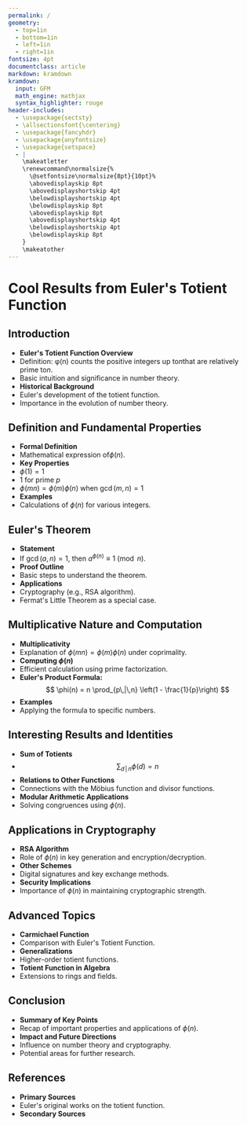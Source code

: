 ```yaml
---
permalink: /
geometry:
  - top=1in
  - bottom=1in
  - left=1in
  - right=1in
fontsize: 4pt
documentclass: article
markdown: kramdown
kramdown:
  input: GFM
  math_engine: mathjax
  syntax_highlighter: rouge
header-includes:
  - \usepackage{sectsty}
  - \allsectionsfont{\centering}
  - \usepackage{fancyhdr}
  - \usepackage{anyfontsize}
  - \usepackage{setspace}
  - |
    \makeatletter
    \renewcommand\normalsize{%
      \@setfontsize\normalsize{8pt}{10pt}%
      \abovedisplayskip 8pt
      \abovedisplayshortskip 4pt
      \belowdisplayshortskip 4pt
      \belowdisplayskip 8pt
      \abovedisplayskip 8pt
      \abovedisplayshortskip 4pt
      \belowdisplayshortskip 4pt
      \belowdisplayskip 8pt
    }
    \makeatother
---
```


# Cool Results from Euler's Totient Function

## Introduction

  - **Euler's Totient Function Overview**
  - Definition: φ(n) counts the positive integers up to$n$that are relatively prime to$n$.
  - Basic intuition and significance in number theory.
  - **Historical Background**
  - Euler's development of the totient function.
  - Importance in the evolution of number theory.

## Definition and Fundamental Properties

  - **Formal Definition**
  - Mathematical expression of$\phi(n)$.
  - **Key Properties**
  - $\phi(1) = 1$
  - $1$ for prime $p$
  - $\phi(mn) = \phi(m)\phi(n)$ when $\gcd(m, n) = 1$
  - **Examples**
  - Calculations of $\phi(n)$ for various integers.

## Euler's Theorem

  - **Statement**
  - If $\gcd(a, n) = 1$, then $a^{\phi(n)} \equiv 1 \pmod{n}$.
  - **Proof Outline**
  - Basic steps to understand the theorem.
  - **Applications**
  - Cryptography (e.g., RSA algorithm).
  - Fermat's Little Theorem as a special case.

## Multiplicative Nature and Computation

  - **Multiplicativity**
  - Explanation of $\phi(mn) = \phi(m)\phi(n)$ under coprimality.
  - **Computing $\phi(n)$**
  - Efficient calculation using prime factorization.
  - **Euler's Product Formula:**
    $$
    \phi(n) = n \prod_{p\,|\,n} \left(1 - \frac{1}{p}\right)
    $$
  - **Examples**
  - Applying the formula to specific numbers.

## Interesting Results and Identities

  - **Sum of Totients**
  - $$
  \sum_{d\,|\,n} \phi(d) = n
  $$
  - **Relations to Other Functions**
  - Connections with the Möbius function and divisor functions.
  - **Modular Arithmetic Applications**
  - Solving congruences using $\phi(n)$.

## Applications in Cryptography

  - **RSA Algorithm**
  - Role of $\phi(n)$ in key generation and encryption/decryption.
  - **Other Schemes**
  - Digital signatures and key exchange methods.
  - **Security Implications**
  - Importance of $\phi(n)$ in maintaining cryptographic strength.

## Advanced Topics

  - **Carmichael Function**
  - Comparison with Euler's Totient Function.
  - **Generalizations**
  - Higher-order totient functions.
  - **Totient Function in Algebra**
  - Extensions to rings and fields.

## Conclusion

  - **Summary of Key Points**
  - Recap of important properties and applications of $\phi(n)$.
  - **Impact and Future Directions**
  - Influence on number theory and cryptography.
  - Potential areas for further research.

## References

  - **Primary Sources**
  - Euler's original works on the totient function.
  - **Secondary Sources**
